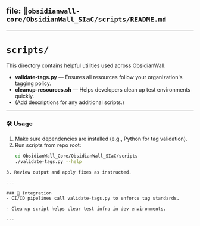 
## file: 📁`obsidianwall-core/ObsidianWall_SIaC/scripts/README.md`

---

# `scripts/`

This directory contains helpful utilities used across ObsidianWall:

- **validate-tags.py** — Ensures all resources follow your organization's tagging policy.
- **cleanup-resources.sh** — Helps developers clean up test environments quickly.
- (Add descriptions for any additional scripts.)

---

### 🛠️ Usage

1. Make sure dependencies are installed (e.g., Python for tag validation).
2. Run scripts from repo root:
   ```bash
   cd ObsidianWall_Core/ObsidianWall_SIaC/scripts
   ./validate-tags.py --help
  ```
3. Review output and apply fixes as instructed.  

---

### 📌 Integration
- CI/CD pipelines call validate-tags.py to enforce tag standards.

 - Cleanup script helps clear test infra in dev environments.

---
